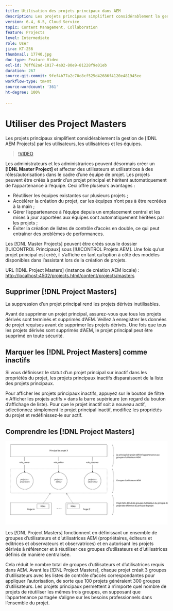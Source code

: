 ```yaml
---
title: Utilisation des projets principaux dans AEM
description: Les projets principaux simplifient considérablement la gestion des projets AEM par les utilisateurs, les utilisatrices et les équipes.
version: 6.4, 6.5, Cloud Service
topic: Content Management, Collaboration
feature: Projects
level: Intermediate
role: User
jira: KT-256
thumbnail: 17740.jpg
doc-type: Feature Video
exl-id: 78ff62ad-1017-4a02-80e9-81228f9e01eb
duration: 267
source-git-commit: 9fef4b77a2c70c8cf525d42686f4120e481945ee
workflow-type: tm+mt
source-wordcount: '361'
ht-degree: 100%

---
```


# Utiliser des Project Masters

Les projets principaux simplifient considérablement la gestion de [!DNL AEM Projects] par les utilisateurs, les utilisatrices et les équipes.

>[!VIDEO](https://video.tv.adobe.com/v/17740?quality=12&learn=on)

Les administrateurs et les administrarices peuvent désormais créer un **[!DNL Master Project]** et affecter des utilisateurs et utilisatrices à des rôles/autorisations dans le cadre d’une équipe de projet. Les projets peuvent être créés à partir d’un projet principal et héritent automatiquement de l’appartenance à l’équipe. Ceci offre plusieurs avantages :

* Réutiliser les équipes existantes sur plusieurs projets ;
* Accélérer la création du projet, car les équipes n’ont pas à être recréées à la main ;
* Gérer l’appartenance à l’équipe depuis un emplacement central et les mises à jour apportées aux équipes sont automatiquement héritées par les projets ;
* Éviter la création de listes de contrôle d’accès en double, ce qui peut entraîner des problèmes de performances.

Les [!DNL Master Projects] peuvent être créés sous le dossier [!UICONTROL Principaux] sous [!UICONTROL Projets AEM]. Une fois qu’un projet principal est créé, il s’affiche en tant qu’option à côté des modèles disponibles dans l’assistant lors de la création de projets.

URL [!DNL Project Masters] (instance de création AEM locale) : [http://localhost:4502/projects.html/content/projects/masters](http://localhost:4502/projects.html/content/projects/masters)

## Supprimer [!DNL Project Masters]

La suppression d’un projet principal rend les projets dérivés inutilisables.

Avant de supprimer un projet principal, assurez-vous que tous les projets dérivés sont terminés et supprimés d’AEM. Veillez à enregistrer les données de projet requises avant de supprimer les projets dérivés. Une fois que tous les projets dérivés sont supprimés d’AEM, le projet principal peut être supprimé en toute sécurité.

## Marquer les [!DNL Project Masters] comme inactifs

Si vous définissez le statut d’un projet principal sur inactif dans les propriétés du projet, les projets principaux inactifs disparaissent de la liste des projets principaux.

Pour afficher les projets principaux inactifs, appuyez sur le bouton de filtre « Afficher les projets actifs » dans la barre supérieure (en regard du bouton d’affichage de liste). Pour que le projet inactif soit à nouveau actif, sélectionnez simplement le projet principal inactif, modifiez les propriétés du projet et redéfinissez-le sur actif.

## Comprendre les [!DNL Project Masters]

![Vue technique des projets principaux](assets/use-project-masters/project-masters-architecture.png)

Les [!DNL Project Masters] fonctionnent en définissant un ensemble de groupes d’utilisateurs et d’utilisatrices AEM (propriétaires, éditeurs et éditrices et observateurs et observatrices) et en autorisant les projets dérivés à référencer et à réutiliser ces groupes d’utilisateurs et d’utilisatrices définis de manière centralisée.

Cela réduit le nombre total de groupes d’utilisateurs et d’utilisatrices requis dans AEM. Avant les [!DNL Project Masters], chaque projet créait 3 groupes d’utilisateurs avec les listes de contrôle d’accès correspondantes pour appliquer l’autorisation, de sorte que 100 projets généraient 300 groupes d’utilisateurs. Les projets principaux permettent à n’importe quel nombre de projets de réutiliser les mêmes trois groupes, en supposant que l’appartenance partagée s’aligne sur les besoins professionnels dans l’ensemble du projet.

